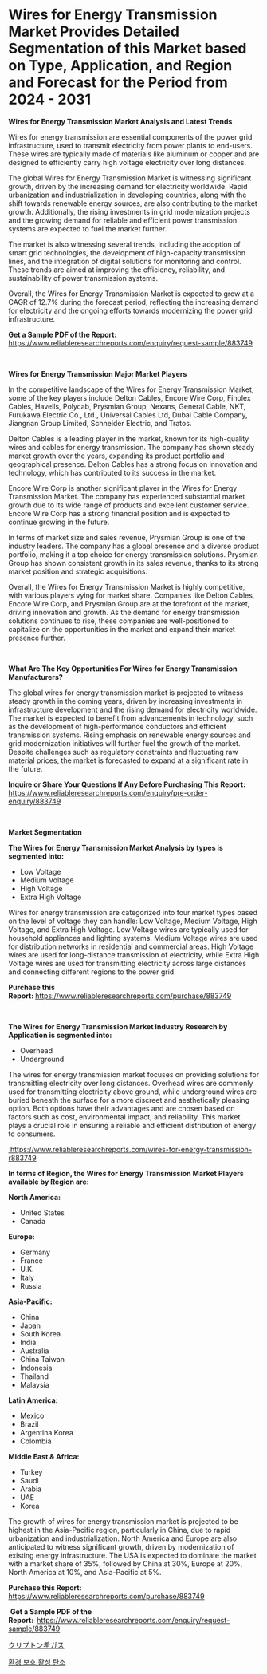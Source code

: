 <p><h1>Wires for Energy Transmission Market Provides Detailed Segmentation of this Market based on Type, Application, and Region and Forecast for the Period from 2024 - 2031</h1></p><p><strong>Wires for Energy Transmission Market Analysis and Latest Trends</strong></p>
<p><p>Wires for energy transmission are essential components of the power grid infrastructure, used to transmit electricity from power plants to end-users. These wires are typically made of materials like aluminum or copper and are designed to efficiently carry high voltage electricity over long distances.</p><p>The global Wires for Energy Transmission Market is witnessing significant growth, driven by the increasing demand for electricity worldwide. Rapid urbanization and industrialization in developing countries, along with the shift towards renewable energy sources, are also contributing to the market growth. Additionally, the rising investments in grid modernization projects and the growing demand for reliable and efficient power transmission systems are expected to fuel the market further.</p><p>The market is also witnessing several trends, including the adoption of smart grid technologies, the development of high-capacity transmission lines, and the integration of digital solutions for monitoring and control. These trends are aimed at improving the efficiency, reliability, and sustainability of power transmission systems.</p><p>Overall, the Wires for Energy Transmission Market is expected to grow at a CAGR of 12.7% during the forecast period, reflecting the increasing demand for electricity and the ongoing efforts towards modernizing the power grid infrastructure.</p></p>
<p><strong>Get a Sample PDF of the Report:&nbsp;</strong> <a href="https://www.reliableresearchreports.com/enquiry/request-sample/883749">https://www.reliableresearchreports.com/enquiry/request-sample/883749</a></p>
<p>&nbsp;</p>
<p><strong>Wires for Energy Transmission Major Market Players</strong></p>
<p><p>In the competitive landscape of the Wires for Energy Transmission Market, some of the key players include Delton Cables, Encore Wire Corp, Finolex Cables, Havells, Polycab, Prysmian Group, Nexans, General Cable, NKT, Furukawa Electric Co., Ltd., Universal Cables Ltd, Dubai Cable Company, Jiangnan Group Limited, Schneider Electric, and Tratos. </p><p>Delton Cables is a leading player in the market, known for its high-quality wires and cables for energy transmission. The company has shown steady market growth over the years, expanding its product portfolio and geographical presence. Delton Cables has a strong focus on innovation and technology, which has contributed to its success in the market. </p><p>Encore Wire Corp is another significant player in the Wires for Energy Transmission Market. The company has experienced substantial market growth due to its wide range of products and excellent customer service. Encore Wire Corp has a strong financial position and is expected to continue growing in the future. </p><p>In terms of market size and sales revenue, Prysmian Group is one of the industry leaders. The company has a global presence and a diverse product portfolio, making it a top choice for energy transmission solutions. Prysmian Group has shown consistent growth in its sales revenue, thanks to its strong market position and strategic acquisitions.</p><p>Overall, the Wires for Energy Transmission Market is highly competitive, with various players vying for market share. Companies like Delton Cables, Encore Wire Corp, and Prysmian Group are at the forefront of the market, driving innovation and growth. As the demand for energy transmission solutions continues to rise, these companies are well-positioned to capitalize on the opportunities in the market and expand their market presence further.</p></p>
<p>&nbsp;</p>
<p><strong>What Are The Key Opportunities For Wires for Energy Transmission Manufacturers?</strong></p>
<p><p>The global wires for energy transmission market is projected to witness steady growth in the coming years, driven by increasing investments in infrastructure development and the rising demand for electricity worldwide. The market is expected to benefit from advancements in technology, such as the development of high-performance conductors and efficient transmission systems. Rising emphasis on renewable energy sources and grid modernization initiatives will further fuel the growth of the market. Despite challenges such as regulatory constraints and fluctuating raw material prices, the market is forecasted to expand at a significant rate in the future.</p></p>
<p><strong>Inquire or Share Your Questions If Any Before Purchasing This Report:</strong> <a href="https://www.reliableresearchreports.com/enquiry/pre-order-enquiry/883749">https://www.reliableresearchreports.com/enquiry/pre-order-enquiry/883749</a></p>
<p>&nbsp;</p>
<p><strong>Market Segmentation</strong></p>
<p><strong>The Wires for Energy Transmission Market Analysis by types is segmented into:</strong></p>
<p><ul><li>Low Voltage</li><li>Medium Voltage</li><li>High Voltage</li><li>Extra High Voltage</li></ul></p>
<p><p>Wires for energy transmission are categorized into four market types based on the level of voltage they can handle: Low Voltage, Medium Voltage, High Voltage, and Extra High Voltage. Low Voltage wires are typically used for household appliances and lighting systems. Medium Voltage wires are used for distribution networks in residential and commercial areas. High Voltage wires are used for long-distance transmission of electricity, while Extra High Voltage wires are used for transmitting electricity across large distances and connecting different regions to the power grid.</p></p>
<p><strong>Purchase this Report:&nbsp;</strong><a href="https://www.reliableresearchreports.com/purchase/883749">https://www.reliableresearchreports.com/purchase/883749</a></p>
<p>&nbsp;</p>
<p><strong>The Wires for Energy Transmission Market Industry Research by Application is segmented into:</strong></p>
<p><ul><li>Overhead</li><li>Underground</li></ul></p>
<p><p>The wires for energy transmission market focuses on providing solutions for transmitting electricity over long distances. Overhead wires are commonly used for transmitting electricity above ground, while underground wires are buried beneath the surface for a more discreet and aesthetically pleasing option. Both options have their advantages and are chosen based on factors such as cost, environmental impact, and reliability. This market plays a crucial role in ensuring a reliable and efficient distribution of energy to consumers.</p></p>
<p><a href="https://www.reliableresearchreports.com/wires-for-energy-transmission-r883749">&nbsp;https://www.reliableresearchreports.com/wires-for-energy-transmission-r883749</a></p>
<p><strong>In terms of Region, the Wires for Energy Transmission Market Players available by Region are:</strong></p>
<p>
    <p> <strong> North America: </strong>
        <ul>
            <li>United States</li>
            <li>Canada</li>
        </ul>
        </p> 
    <p> <strong> Europe: </strong>
        <ul>
            <li>Germany</li>
            <li>France</li>
            <li>U.K.</li>
            <li>Italy</li>
            <li>Russia</li>
        </ul>
        </p> 
    <p> <strong> Asia-Pacific: </strong>
        <ul>
            <li>China</li>
            <li>Japan</li>
            <li>South Korea</li>
            <li>India</li>
            <li>Australia</li>
            <li>China Taiwan</li>
            <li>Indonesia</li>
            <li>Thailand</li>
            <li>Malaysia</li>
        </ul>
        </p> 
    <p> <strong> Latin America: </strong>
        <ul>
            <li>Mexico</li>
            <li>Brazil</li>
            <li>Argentina Korea</li>
            <li>Colombia</li>
        </ul>
        </p> 
    <p> <strong> Middle East & Africa: </strong>
        <ul>
            <li>Turkey</li>
            <li>Saudi</li>
            <li>Arabia</li>
            <li>UAE</li>
            <li>Korea</li>
        </ul>
    </p>
    </p>
<p><p>The growth of wires for energy transmission market is projected to be highest in the Asia-Pacific region, particularly in China, due to rapid urbanization and industrialization. North America and Europe are also anticipated to witness significant growth, driven by modernization of existing energy infrastructure. The USA is expected to dominate the market with a market share of 35%, followed by China at 30%, Europe at 20%, North America at 10%, and Asia-Pacific at 5%.</p></p>
<p><strong>Purchase this Report: </strong><a href="https://www.reliableresearchreports.com/purchase/883749">https://www.reliableresearchreports.com/purchase/883749</a></p>
<p>&nbsp;<strong>Get a Sample PDF of the Report:&nbsp;&nbsp;</strong><a href="https://www.reliableresearchreports.com/enquiry/request-sample/883749">https://www.reliableresearchreports.com/enquiry/request-sample/883749</a></p>
<p><strong></strong></p>
<p><p><a href="https://medium.com/@estasprer20231/%E3%82%B0%E3%83%AD%E3%83%BC%E3%83%90%E3%83%AB-%E3%82%AF%E3%83%AA%E3%83%97%E3%83%88%E3%83%B3%E5%B8%8C%E3%82%AC%E3%82%B9%E5%B8%82%E5%A0%B4%E3%81%AE%E7%8A%B6%E6%B3%81-2024%E5%B9%B4%E3%81%8B%E3%82%892031%E5%B9%B4-%E3%81%8A%E3%82%88%E3%81%B3%E5%9C%B0%E5%9F%9F-%E8%A3%BD%E5%93%81-%E3%82%A8%E3%83%B3%E3%83%89%E3%83%A6%E3%83%BC%E3%82%B9%E5%88%A5%E3%81%AE%E4%BA%88%E6%B8%AC-ba5739e8a4c4">クリプトン希ガス</a></p><p><a href="https://medium.com/@ethawolf/%ED%99%98%EA%B2%BD-%EB%B3%B4%ED%98%B8-%ED%99%9C%EC%84%B1-%ED%83%84%EC%86%8C-%EC%8B%9C%EC%9E%A5-%EC%A0%90%EC%9C%A0%EC%9C%A8-%EB%B0%8F-%EA%B2%BD%EC%9F%81-%ED%92%8D%EA%B2%BD%EC%97%90-%EB%8C%80%ED%95%9C-%ED%86%B5%EC%B0%B0%EB%A0%A5%EC%9D%80-2024%EB%85%84%EB%B6%80%ED%84%B0-2031%EB%85%84%EA%B9%8C%EC%A7%80%EC%9E%85%EB%8B%88%EB%8B%A4-4ae779b912b4">환경 보호 활성 탄소</a></p></p>